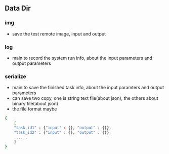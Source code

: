 ## Data Dir

### img
- save the test remote image, input and output

### log
- main to record the system run info, about the input parameters and output parameters

### serialize
- main to save the finished task info, about the input paramters and output parameters
- can save two copy, one is string text file(about json), the others about binary file(about json)
- the file format maybe

```bash
{
    [
	"task_id1" : {"input" : {}, "output" : {}},
	"task_id2" : {"input" : {}, "output" : {}},
	......
    ]
}
```
